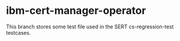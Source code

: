 # ibm-cert-manager-operator
This branch stores some test file used in the SERT cs-regression-test testcases.